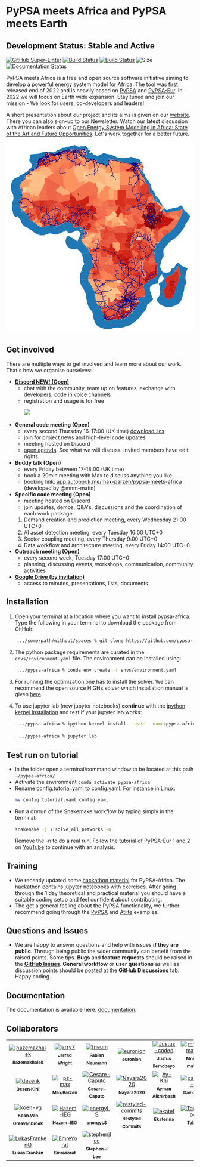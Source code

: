 # PyPSA meets Africa and PyPSA meets Earth

## Development Status: **Stable and Active**

[![GitHub Super-Linter](https://github.com/pz-max/pypsa-meets-africa/workflows/Lint%20Code%20Base/badge.svg)](https://github.com/marketplace/actions/super-linter)
[![Build Status](https://github.com/pypsa-meets-africa/pypsa-africa/actions/workflows/ci-linux-mac.yaml/badge.svg?branch=main&event=push)](https://github.com/pypsa-meets-africa/pypsa-africa/actions/workflows/ci-linux-mac.yaml)
[![Build Status](https://github.com/pypsa-meets-africa/pypsa-africa/actions/workflows/ci-windows.yaml/badge.svg?branch=main&event=push)](https://github.com/pypsa-meets-africa/pypsa-africa/actions/workflows/ci-windows.yaml)
![Size](https://img.shields.io/github/repo-size/pypsa-meets-africa/pypsa-africa)
[![Documentation Status](https://readthedocs.org/projects/pypsa-meets-africa/badge/?version=latest)](https://pypsa-meets-africa.readthedocs.io/en/latest/?badge=latest)

PyPSA meets Africa is a free and open source software initiative aiming to develop a powerful energy system model for Africa. The tool was first released end of 2022 and is heavily based on [PyPSA](https://pypsa.readthedocs.io/en/latest/) and [PyPSA-Eur](https://pypsa-eur.readthedocs.io/en/latest/). In 2022 we will focus on Earth wide expansion. Stay tuned and join our mission - We look for users, co-developers and leaders!

A short presentation about our project and its aims is given on our [website](https://pypsa-meets-africa.github.io/). There you can also sign-up to our Newsletter. Watch our latest discussion with African leaders about [Open Energy System Modelling in Africa: State of the Art and Future Opportunities](https://www.youtube.com/watch?v=E0V0T4U9nmQ). Let's work together for a better future.

<p align="center">
  <img src="doc/img/africa_osm_map.png" width="600">
</p>

## Get involved

There are multiple ways to get involved and learn more about our work. That's how we organise ourselves:

- [**Discord NEW! (Open)**](https://discord.gg/AnuJBk23FU)
  - chat with the community, team up on features, exchange with developers, code in voice channels
  - registration and usage is for free
      <p align="left">
        <a href="https://discord.gg/AnuJBk23FU">
          <img src="https://discord.com/assets/cb48d2a8d4991281d7a6a95d2f58195e.svg" width="150">
        <a/>
      </p>
- **General code meeting (Open)**
  - every second Thursday 16-17:00 (UK time) <a href="https://drive.google.com/file/d/1-vLnZhqGH8S2a9AfQtbPIbj7qNmVaxWx/view?usp=sharing" >download .ics</a>
  - join for project news and high-level code updates
  - meeting hosted on Discord
  - [open agenda](https://docs.google.com/document/d/1r6wm2RBe0DWFngmItpFfSFHA-CnUmVcVTkIKmthdW3g/edit?usp=sharing). See what we will discuss. Invited members have edit rights.
- **Buddy talk (Open)**
  - every Friday between 17-18:00 (UK time)
  - book a 20min meeting with Max to discuss anything you like
  - booking link: [app.autobook.me/max-parzen/pypsa-meets-africa](https://app.autobook.me/max-parzen/pypsa-meets-africa) (developed by @mnm-matin)
- **Specific code meeting (Open)**
  - meeting hosted on Discord
  - join updates, demos, Q&A's, discussions and the coordination of each work package
  1) Demand creation and prediction meeting, every Wednesday 21:00 UTC+0 
  2) AI asset detection meeting, every Tuesday 16:00 UTC+0
  3) Sector coupling meeting, every Thursday 9:00 UTC+0
  4) Data workflow and architecture meeting, every Friday 14:00 UTC+0
- **Outreach meeting (Open)**
  - every second week, Tuesday 17:00 UTC+0
  - planning, discussing events, workshops, communication, community activities
- [**Google Drive (by invitation)**](https://drive.google.com/drive/folders/13Z8Y9zgsh5IZaDNkkRyo1wkoMgbdUxT5?usp=sharing)
  - access to minutes, presentations, lists, documents


## Installation

1) Open your terminal at a location where you want to install pypsa-africa. Type the following in your terminal to download the package from GitHub:
``` bash
    .../some/path/without/spaces % git clone https://github.com/pypsa-meets-africa/pypsa-africa.git
```
2) The python package requirements are curated in the `envs/environment.yaml` file.
The environment can be installed using:
``` bash
    .../pypsa-africa % conda env create -f envs/environment.yaml
```  
3) For running the optimization one has to install the solver. We can recommend the open source HiGHs solver which installation manual is given [here](https://github.com/PyPSA/PyPSA/blob/633669d3f940ea256fb0a2313c7a499cbe0122a5/pypsa/linopt.py#L608-L632).

4) To use jupyter lab (new jupyter notebooks) **continue** with the [ipython kernel installation](http://echrislynch.com/2019/02/01/adding-an-environment-to-jupyter-notebooks/) and test if your jupyter lab works:
``` bash
    .../pypsa-africa % ipython kernel install --user --name=pypsa-africa

    .../pypsa-africa % jupyter lab
```
## Test run on tutorial
- In the folder open a terminal/command window to be located at this path `~/pypsa-africa/`
- Activate the environment `conda activate pypsa-africa`
- Rename config.tutorial.yaml to config.yaml. For instance in Linux:
  ``` bash
  mv config.tutorial.yaml config.yaml 
  ```
- Run a dryrun of the Snakemake workflow by typing simply in the terminal:
  ``` bash
  snakemake -j 1 solve_all_networks -n
  ```
  Remove the -n to do a real run. Follow the tutorial of PyPSA-Eur 1 and 2 on [YouTube](https://www.youtube.com/watch?v=ty47YU1_eeQ) to continue with an analysis.

## Training
  - We recently updated some [hackathon material](https://github.com/pypsa-meets-africa/pypsa-africa-hackathon) for PyPSA-Africa. The hackathon contains jupyter notebooks with exercises.  After going through the 1 day theoretical and practical material you should have a suitable coding setup and feel confident about contributing.
  - The get a general feeling about the PyPSA functionality, we further recommend going through the [PyPSA](https://github.com/PyPSA/PyPSA/tree/master/examples) and [Atlite](https://github.com/PyPSA/atlite/tree/master/examples) examples.
  
## Questions and Issues
  - We are happy to answer questions and help with issues **if they are public**. Through being public the wider community can benefit from the raised points. Some tips. **Bugs** and **feature requests** should be raised in the [**GitHub Issues**](https://github.com/pypsa-meets-africa/pypsa-africa/issues/new/choose). **General workflow** or **user questions** as well as discussion points should be posted at the [**GitHub Discussions**](https://github.com/pypsa-meets-africa/pypsa-africa/discussions/categories/q-a) tab. Happy coding. 
  
## Documentation

The documentation is available here: [documentation](https://pypsa-meets-africa.readthedocs.io/en/latest/index.html).

## Collaborators

<!-- https://github.com/marketplace/actions/contribute-list -->

<!-- readme: collaborators,contributors -start -->
<table>
<tr>
    <td align="center">
        <a href="https://github.com/hazemakhalek">
            <img src="https://avatars.githubusercontent.com/u/26235356?v=4" width="100;" alt="hazemakhalek"/>
            <br />
            <sub><b>hazemakhalek</b></sub>
        </a>
    </td>
    <td align="center">
        <a href="https://github.com/jarry7">
            <img src="https://avatars.githubusercontent.com/u/27745389?v=4" width="100;" alt="jarry7"/>
            <br />
            <sub><b>Jarrad Wright</b></sub>
        </a>
    </td>
    <td align="center">
        <a href="https://github.com/fneum">
            <img src="https://avatars.githubusercontent.com/u/29101152?v=4" width="100;" alt="fneum"/>
            <br />
            <sub><b>Fabian Neumann</b></sub>
        </a>
    </td>
    <td align="center">
        <a href="https://github.com/euronion">
            <img src="https://avatars.githubusercontent.com/u/42553970?v=4" width="100;" alt="euronion"/>
            <br />
            <sub><b>euronion</b></sub>
        </a>
    </td>
    <td align="center">
        <a href="https://github.com/Justus-coded">
            <img src="https://avatars.githubusercontent.com/u/44394641?v=4" width="100;" alt="Justus-coded"/>
            <br />
            <sub><b>Justus Ilemobayo</b></sub>
        </a>
    </td>
    <td align="center">
        <a href="https://github.com/mnm-matin">
            <img src="https://avatars.githubusercontent.com/u/45293386?v=4" width="100;" alt="mnm-matin"/>
            <br />
            <sub><b>Mnm-matin</b></sub>
        </a>
    </td></tr>
<tr>
    <td align="center">
        <a href="https://github.com/desenk">
            <img src="https://avatars.githubusercontent.com/u/48335263?v=4" width="100;" alt="desenk"/>
            <br />
            <sub><b>Desen Kirli</b></sub>
        </a>
    </td>
    <td align="center">
        <a href="https://github.com/pz-max">
            <img src="https://avatars.githubusercontent.com/u/61968949?v=4" width="100;" alt="pz-max"/>
            <br />
            <sub><b>Max Parzen</b></sub>
        </a>
    </td>
    <td align="center">
        <a href="https://github.com/Cesare-Caputo">
            <img src="https://avatars.githubusercontent.com/u/62548290?v=4" width="100;" alt="Cesare-Caputo"/>
            <br />
            <sub><b>Cesare-Caputo</b></sub>
        </a>
    </td>
    <td align="center">
        <a href="https://github.com/Nayara2020">
            <img src="https://avatars.githubusercontent.com/u/64689686?v=4" width="100;" alt="Nayara2020"/>
            <br />
            <sub><b>Nayara2020</b></sub>
        </a>
    </td>
    <td align="center">
        <a href="https://github.com/Ay-Khi">
            <img src="https://avatars.githubusercontent.com/u/65019030?v=4" width="100;" alt="Ay-Khi"/>
            <br />
            <sub><b>Ayman Alkhirbash</b></sub>
        </a>
    </td>
    <td align="center">
        <a href="https://github.com/davide-f">
            <img src="https://avatars.githubusercontent.com/u/67809479?v=4" width="100;" alt="davide-f"/>
            <br />
            <sub><b>Davide-f</b></sub>
        </a>
    </td></tr>
<tr>
    <td align="center">
        <a href="https://github.com/koen-vg">
            <img src="https://avatars.githubusercontent.com/u/74298901?v=4" width="100;" alt="koen-vg"/>
            <br />
            <sub><b>Koen Van Greevenbroek</b></sub>
        </a>
    </td>
    <td align="center">
        <a href="https://github.com/Hazem-IEG">
            <img src="https://avatars.githubusercontent.com/u/87850910?v=4" width="100;" alt="Hazem-IEG"/>
            <br />
            <sub><b>Hazem-IEG</b></sub>
        </a>
    </td>
    <td align="center">
        <a href="https://github.com/energyLS">
            <img src="https://avatars.githubusercontent.com/u/89515385?v=4" width="100;" alt="energyLS"/>
            <br />
            <sub><b>energyLS</b></sub>
        </a>
    </td>
    <td align="center">
        <a href="https://github.com/restyled-commits">
            <img src="https://avatars.githubusercontent.com/u/65077583?v=4" width="100;" alt="restyled-commits"/>
            <br />
            <sub><b>Restyled Commits</b></sub>
        </a>
    </td>
    <td align="center">
        <a href="https://github.com/ekatef">
            <img src="https://avatars.githubusercontent.com/u/30229437?v=4" width="100;" alt="ekatef"/>
            <br />
            <sub><b>Ekaterina</b></sub>
        </a>
    </td>
    <td align="center">
        <a href="https://github.com/Tooblippe">
            <img src="https://avatars.githubusercontent.com/u/805313?v=4" width="100;" alt="Tooblippe"/>
            <br />
            <sub><b>Tobie</b></sub>
        </a>
    </td></tr>
<tr>
    <td align="center">
        <a href="https://github.com/LukasFrankenQ">
            <img src="https://avatars.githubusercontent.com/u/55196140?v=4" width="100;" alt="LukasFrankenQ"/>
            <br />
            <sub><b>Lukas Franken</b></sub>
        </a>
    </td>
    <td align="center">
        <a href="https://github.com/EmreYorat">
            <img src="https://avatars.githubusercontent.com/u/93644024?v=4" width="100;" alt="EmreYorat"/>
            <br />
            <sub><b>EmreYorat</b></sub>
        </a>
    </td>
    <td align="center">
        <a href="https://github.com/stephenjlee">
            <img src="https://avatars.githubusercontent.com/u/11340470?v=4" width="100;" alt="stephenjlee"/>
            <br />
            <sub><b>Stephen J Lee</b></sub>
        </a>
    </td></tr>
</table>
<!-- readme: collaborators,contributors -end -->
